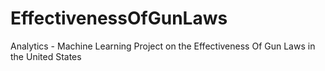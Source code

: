 # EffectivenessOfGunLaws
Analytics - Machine Learning Project on the Effectiveness Of Gun Laws in the United States
